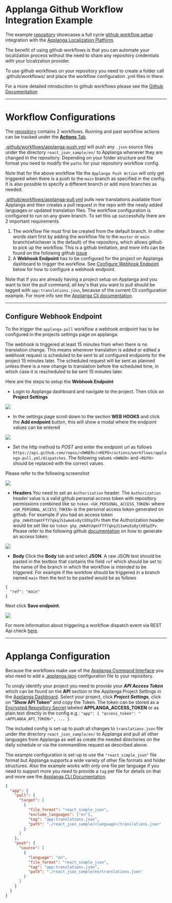 # Applanga Github Workflow Integration Example
 
The example [repository](https://github.com/applanga/github-workflow-example) showcases a full cycle [github workflow setup](https://github.com/applanga/setup-applanga-cli) integration with the [Applanga Localization Platform](https://www.applanga.com).

The benefit of using github workflows is that you can automate your localization process without the need to share any repository credentials with your localization provider.

To use github workflows on your repository you need to create a folder call .github/workflows/ and place the workflow configuration .yml files in there. 

For a more detailed introduction to github workflows please see the [Github Documentation](https://help.github.com/en/actions/configuring-and-managing-workflows/configuring-a-workflow)

---
# Workflow Configurations

The [repository](https://github.com/applanga/github-workflow-example) contains 2 workflows. Running and past workflow actions can be tracked under the [**Actions** Tab](https://github.com/applanga/github-workflow-example/actions).

[.github/workflows/applanga-push.yml](https://github.com/applanga/github-workflow-example/blob/master/.github/workflows/applanga-push.yml) will push any `.json` source files under the directory `react_json_sample/en/` to Applanga whenever they are changed in the repository. Depending on your folder structure and file format you need to modify the `paths` for your repository workflow config.

Note that for the above workflow file the `Applanga Push Action` will only get triggered when there is a push to the `main` branch as specified in the config. It is also possible to specify a different branch or add more branches as needed.

[.github/workflows/applanga-pull.yml](https://github.com/applanga/github-workflow-example/blob/master/.github/workflows/applanga-pull.yml) pulls new translations available from Applanga and then creates a pull request in the repo with the newly added languages or updated translation files. The workflow configuration is configured to run on any given branch. To set this up successfully there are 2 important requirements
1. The workflow file must first be created from the default branch. In other words start first by adding the workflow file to the `master` or `main` branch(whichever is the default) of the repository, which allows github to pick up the workflow. This is a github limitation, and more info can be found on the following github [issue](https://github.community/t/workflow-dispatch-event-not-working/128856/2)
2. A **Webhook Endpoint** has to be configured for the project on Applanga dashboard to trigger the workflow. See [Configure Webhook Endpoint](#configure-webhook-endpoint) below for how to configure 
a webhook endpoint.

Note that if you are already having a project setup on Applanga and you want to test the pull command, all key's that you want to pull should be tagged with `app:translations.json`, because of the current Cli configuration example. For more info see the [Applanga Cli documentation](https://www.applanga.com/docs/integration-documentation/cli).

---
## Configure Webhook Endpoint
To the trigger the `applanga-pull` workflow a webhook endpoint has to be configured in the projects settings page on applanga. 

The webhook is triggered at least 15 minutes from when there is no translation change. This means whenever translation is added or edited a webhook request is scheduled to be sent to all configured endpoints for the project 15 minutes later. The scheduled request will be sent as planned unless there is a new change to translation before the scheduled time, in which case it is rescheduled to be sent 15 minutes later.

Here are the steps to setup the **Webhook Endpoint**
* Login to Applanga dashboard and navigate to the project. Then click on **Project Settings**

![](https://www.applanga.com/assets/images/docu/groups_editapp.png)

* In the settings page scroll down to the section **WEB HOOKS** and click the **Add endpoint** button, this will show a modal where the endpoint values can be entered

![](https://www.applanga.com/assets/images/docu/webhook_settings.png)

* Set the http method to *POST* and enter the endpoint url as follows `https://api.github.com/repos/<OWNER>/<REPO>/actions/workflows/applanga-pull.yml/dispatches`. The following values `<OWNER>` and `<REPO>` should be replaced with the correct values.

Please refer to the following screenshot 

![](https://www.applanga.com/assets/images/docu/webhook_branch_trigger_endpoint_url.png)

* **Headers** You need to set an `Authorization` header. The `Authorization` header value is a valid github personal access token with repository permissions combined like so `token <GH_PERSONAL_ACCESS_TOKEN>` where `<GH_PERSONAL_ACCESS_TOKEN>` is the personal access token generated on github. For example if you had an access token `ghp_zWAdtUqmtFTY7qkqJS1wmuEx8ytX0SpIPv` then the Authorization header would be set like so `token ghp_zWAdtUqmtFTY7qkqJS1wmuEx8ytX0SpIPv`. Please refer to the following github [documentation](https://docs.github.com/en/authentication/keeping-your-account-and-data-secure/creating-a-personal-access-token) on how to generate an access token.

![](https://www.applanga.com/assets/images/docu/webhook_branch_trigger_headers.png)

* **Body** Click the **Body** tab and select **JSON**. A raw JSON text should be pasted in the textbox that contains the field `ref` which should be set to the name of the branch in which the workflow is intended to be triggered. For example if the workfow should be triggered in a branch named `main` then the text to be pasted would be as follows

```
{
  "ref": "main"
}
```

Next click **Save endpoint**.

![](https://www.applanga.com/assets/images/docu/webhook_branch_trigger_body.png)

For more information about triggering a workflow dispatch event via REST Api check [here](https://docs.github.com/en/rest/actions/workflows#create-a-workflow-dispatch-event).

---
# Applanga Configuration

Because the workflows make use of the [Applanga Command Interface](https://github.com/applanga/applanga-cli) you also need to add a [.applanga.json](https://github.com/applanga/github-workflow-example/blob/master/.applanga.json) configuration file to your repository. 

To uniqly identify your project you need to provide your ***API Access Token*** which can be found on the **API** section in the Applanga Project Settings in the [Applanga Dashboard](https://dashboard.applanga.com). Select your project, click ***Project Settings***, click on **“Show API Token”** and copy the Token. The token can be stored as a [Encrypted Repository Secret](https://help.github.com/en/actions/configuring-and-managing-workflows/creating-and-storing-encrypted-secrets#creating-encrypted-secrets-for-a-repository) labeled **APPLANGA\_ACCESS\_TOKEN** or as plain text directly in the config e.g.: `"app": { "access_token": "<APPLANGA_API_TOKEN>", ... }`.

The included config is set-up to push all changes to `translations.json` file under the directory `react_json_sample/en/` to Applanga and pull all other languages from Applanga as well as create the needed directories on the daily schedule or via the commandline request as described above.

The example configuration is set-up to use the `"react_simple_json"` file format but Applanga supports a wide variety of other file formats and folder structures. Also the example works with only one file per language if you need to support more you need to provide a `tag` per file for details on that and more see the [Applanga CLI Documentation](https://github.com/applanga/applanga-cli).

```json 
{
  "app": { 
    "pull": {
      "target": [
        {
          "file_format": "react_simple_json", 
          "exclude_languages": ["en"],
          "tag": "app:translations.json",
          "path": "./react_json_sample/<language>/translations.json"
        }
      ]
    }, 
    "push": {
      "source": [
        {
          "language": "en",
          "file_format": "react_simple_json", 
          "tag": "app:translations.json",
          "path": "./react_json_sample/en/translations.json"
        }
      ]
    }
  }
}
```
